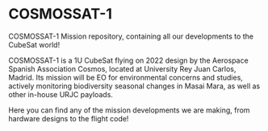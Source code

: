 # COSMOSSAT-1
COSMOSSAT-1 Mission repository, containing all our developments to the CubeSat world!

COSMOSSAT-1 is a 1U CubeSat flying on 2022 design by the Aerospace Spanish Association Cosmos, located at University Rey Juan Carlos, Madrid. Its mission will be EO for environmental concerns and studies, actively monitoring biodiversity seasonal changes in Masai Mara, as well as other in-house URJC payloads. 

Here you can find any of the mission developments we are making, from hardware designs to the flight code!
